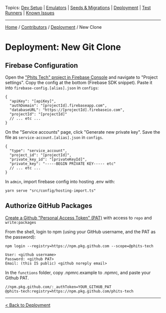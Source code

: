Topics: [Dev Setup](./Contributors.md) | [Emulators](./Emulators.md) | [Seeds & Migrations](./Seeds-Migrations.md) | [Deployment](./Deployment/Index.md) | [Test Runners](./Runners/Index.md) | [Known Issues](./Known-Issues.md)

---

[Home](../../README.md) / [Contributors](../Contributors.md) / [Deployment](./Index.md) / New Clone

# Deployment: New Git Clone

## Firebase Configuration

Open the ["Phits Tech" project in Firebase Console](https://console.firebase.google.com) and navigate to "Project settings". Copy the config at the bottom (Firebase SDK snippet). Paste it into `firebase-config.[alias].json` in `configs`:

```jsonc
{
  "apiKey": "[apiKey]",
  "authDomain": "[projectId].firebaseapp.com",
  "databaseURL": "https://[projectId].firebaseio.com",
  "projectId": "[projectId]"
  // ... etc ...
}
```

On the "Service accounts" page, click "Generate new private key". Save the file as `service-account.[alias].json` in `configs`.

```jsonc
{
  "type": "service_account",
  "project_id": "[projectId]",
  "private_key_id": "[privateKeyId]",
  "private_key": "-----BEGIN PRIVATE KEY----- etc"
  // ... etc ...
}
```

In `admin`, import firebase config into hosting .env with:

```
yarn serve "src/config/hosting-import.ts"
```

## Authorize GitHub Packages

[Create a Github "Personal Access Token" (PAT)](https://github.com/settings/tokens) with access to `repo` and `write:packages`

From the shell, login to npm (using your GitHub username, and the PAT as the password):

```
npm login --registry=https://npm.pkg.github.com --scope=@phits-tech

User: <github username>
Password: <github PAT>
Email: (this IS public) <github noreply email>
```

In the `functions` folder, copy .npmrc.example to .npmrc, and paste your Github PAT.

```
//npm.pkg.github.com/:_authToken=YOUR_GITHUB_PAT
@phits-tech:registry=https://npm.pkg.github.com/phits-tech
```

---

[< Back to Deployment](./Index.md)
